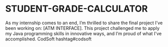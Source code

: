 # STUDENT-GRADE-CALCULATOR
As my internship comes to an end, I’m thrilled to share the final project I’ve been working on: [ATM INTERFACE]. This project challenged me to apply my Java programming skills in innovative ways, and I’m proud of what I've accomplished. CodSoft hashtag#codsoft
